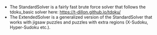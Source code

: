 - The StandardSolver is a fairly fast brute force solver that follows the tdoku_basic solver here: https://t-dillon.github.io/tdoku/
- The ExtendedSolver is a generalized version of the StandardSolver that works with jigsaw puzzles and puzzles with extra regions (X-Sudoku, Hyper-Sudoku etc.).